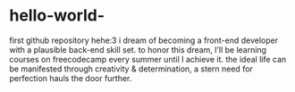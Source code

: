 # hello-world-
first github repository hehe:3 i dream of becoming a front-end developer with a plausible back-end skill set. to honor this dream, I’ll be learning courses on freecodecamp every summer until I achieve it. the ideal life can be manifested through creativity &amp; determination, a stern need for perfection hauls the door further. 
